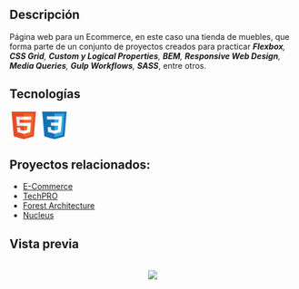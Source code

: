 ## Descripción  
Página web para un Ecommerce, en este caso una tienda de muebles, que forma parte de un conjunto de proyectos creados para practicar ***Flexbox**, **CSS Grid**, **Custom y Logical Properties**, **BEM**, **Responsive Web Design**, **Media Queries**, **Gulp Workflows**, **SASS***, entre otros.

## Tecnologías
<span>
<img src="https://github.com/devicons/devicon/blob/master/icons/html5/html5-original.svg" alt="html5" width="50" height="50"/>
<img src="https://github.com/devicons/devicon/blob/master/icons/css3/css3-original.svg" alt="css3" width="50" height="50"/>
</span>

## Proyectos relacionados:
  * [E-Commerce](https://github.com/juanjopareja/ecommerce-web)
  * [TechPRO](https://github.com/juanjopareja/techpro-web)
  * [Forest Architecture](https://github.com/juanjopareja/forest-architecture-web)
  * [Nucleus](https://github.com/juanjopareja/nucleus-web)

## Vista previa
<p align="center"><br>
<img src="https://user-images.githubusercontent.com/125128610/224332123-8ee8d5d2-f2b2-4419-b2a0-b454d4108e2e.png">
</p>
